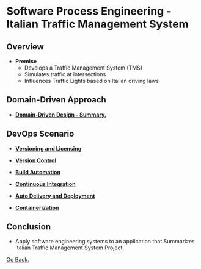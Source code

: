 # Software Process Engineering - Italian Traffic Management System

## Overview

- **Premise**
  - Develops a Traffic Management System (TMS)
  - Simulates traffic at intersections
  - Influences Traffic Lights based on Italian driving laws

## Domain-Driven Approach

- [**Domain-Driven Design - Summary.**](./domain-driven-approach-summary.md)

## DevOps Scenario

- [**Versioning and Licensing**](#versioning-and-licensing)

- [**Version Control**](#version-control)

- [**Build Automation**](#build-automation)

- [**Continuous Integration**](#continuous-integration)

- [**Auto Delivery and Deployment**](#auto-delivery-and-deployment)

- [**Containerization**](#containerization)


## Conclusion

- Apply software engineering systems to an application that Summarizes Italian Traffic Management System Project.


[Go Back.](../index.md)
